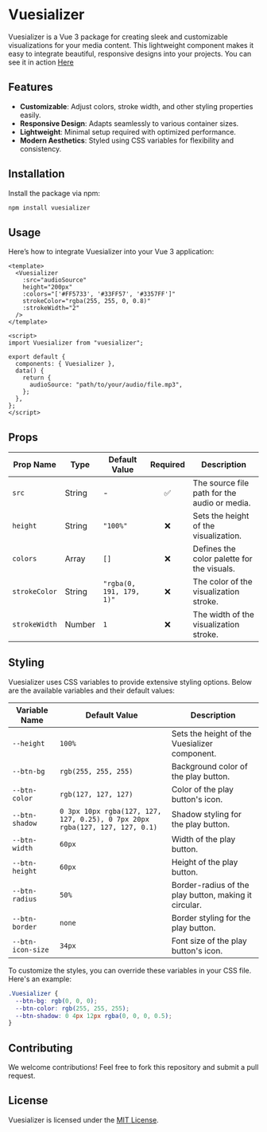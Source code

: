 # Vuesializer

Vuesializer is a Vue 3 package for creating sleek and customizable visualizations for your media content. This lightweight component makes it easy to integrate beautiful, responsive designs into your projects. You can see it in action [Here](https://yaztak.github.io/Vuesializer/)

## Features

- **Customizable**: Adjust colors, stroke width, and other styling properties easily.
- **Responsive Design**: Adapts seamlessly to various container sizes.
- **Lightweight**: Minimal setup required with optimized performance.
- **Modern Aesthetics**: Styled using CSS variables for flexibility and consistency.

## Installation

Install the package via npm:

```bash
npm install vuesializer
```

## Usage

Here’s how to integrate Vuesializer into your Vue 3 application:

```vue
<template>
  <Vuesializer
    :src="audioSource"
    height="200px"
    :colors="['#FF5733', '#33FF57', '#3357FF']"
    strokeColor="rgba(255, 255, 0, 0.8)"
    :strokeWidth="2"
  />
</template>

<script>
import Vuesializer from "vuesializer";

export default {
  components: { Vuesializer },
  data() {
    return {
      audioSource: "path/to/your/audio/file.mp3",
    };
  },
};
</script>
```

## Props

| Prop Name     | Type   | Default Value            | Required | Description                                  |
| ------------- | ------ | ------------------------ | :------: | -------------------------------------------- |
| `src`         | String | -                        |    ✅    | The source file path for the audio or media. |
| `height`      | String | `"100%"`                 |    ❌    | Sets the height of the visualization.        |
| `colors`      | Array  | `[]`                     |    ❌    | Defines the color palette for the visuals.   |
| `strokeColor` | String | `"rgba(0, 191, 179, 1)"` |    ❌    | The color of the visualization stroke.       |
| `strokeWidth` | Number | `1`                      |    ❌    | The width of the visualization stroke.       |

## Styling

Vuesializer uses CSS variables to provide extensive styling options. Below are the available variables and their default values:

| Variable Name     | Default Value                                                               | Description                                           |
| ----------------- | --------------------------------------------------------------------------- | ----------------------------------------------------- |
| `--height`        | `100%`                                                                      | Sets the height of the Vuesializer component.         |
| `--btn-bg`        | `rgb(255, 255, 255)`                                                        | Background color of the play button.                  |
| `--btn-color`     | `rgb(127, 127, 127)`                                                        | Color of the play button's icon.                      |
| `--btn-shadow`    | `0 3px 10px rgba(127, 127, 127, 0.25), 0 7px 20px rgba(127, 127, 127, 0.1)` | Shadow styling for the play button.                   |
| `--btn-width`     | `60px`                                                                      | Width of the play button.                             |
| `--btn-height`    | `60px`                                                                      | Height of the play button.                            |
| `--btn-radius`    | `50%`                                                                       | Border-radius of the play button, making it circular. |
| `--btn-border`    | `none`                                                                      | Border styling for the play button.                   |
| `--btn-icon-size` | `34px`                                                                      | Font size of the play button's icon.                  |

To customize the styles, you can override these variables in your CSS file. Here's an example:

```css
.Vuesializer {
  --btn-bg: rgb(0, 0, 0);
  --btn-color: rgb(255, 255, 255);
  --btn-shadow: 0 4px 12px rgba(0, 0, 0, 0.5);
}
```

## Contributing

We welcome contributions! Feel free to fork this repository and submit a pull request.

## License

Vuesializer is licensed under the [MIT License](LICENSE).
